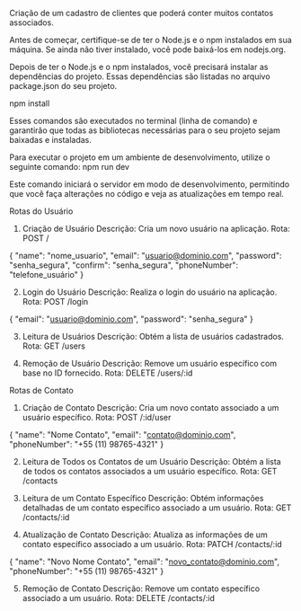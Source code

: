 Criação de um cadastro de clientes que poderá conter muitos contatos associados.

 Antes de começar, certifique-se de ter o Node.js e o npm instalados em sua máquina. Se ainda não tiver instalado, você pode baixá-los em nodejs.org.

 Depois de ter o Node.js e o npm instalados, você precisará instalar as dependências do projeto. Essas dependências são listadas no arquivo package.json do seu projeto.

 npm install

 Esses comandos são executados no terminal (linha de comando) e garantirão que todas as bibliotecas necessárias para o seu projeto sejam baixadas e instaladas.

Para executar o projeto em um ambiente de desenvolvimento, utilize o seguinte comando:
npm run dev

Este comando iniciará o servidor em modo de desenvolvimento, permitindo que você faça alterações no código e veja as atualizações em tempo real.

Rotas do Usuário

1. Criação de Usuário
Descrição: Cria um novo usuário na aplicação.
Rota: POST /

{
  "name": "nome_usuario",
  "email": "usuario@dominio.com",
  "password": "senha_segura",
  "confirm": "senha_segura",
  "phoneNumber": "telefone_usuário"
}


2. Login do Usuário
Descrição: Realiza o login do usuário na aplicação.
Rota: POST /login

{
  "email": "usuario@dominio.com",
  "password": "senha_segura"
}

3. Leitura de Usuários
Descrição: Obtém a lista de usuários cadastrados.
Rota: GET /users

4. Remoção de Usuário
Descrição: Remove um usuário específico com base no ID fornecido.
Rota: DELETE /users/:id

Rotas de Contato

1. Criação de Contato
Descrição: Cria um novo contato associado a um usuário específico.
Rota: POST /:id/user

{
  "name": "Nome Contato",
  "email": "contato@dominio.com",
  "phoneNumber": "+55 (11) 98765-4321"
}

2. Leitura de Todos os Contatos de um Usuário
Descrição: Obtém a lista de todos os contatos associados a um usuário específico.
Rota: GET /contacts

3. Leitura de um Contato Específico
Descrição: Obtém informações detalhadas de um contato específico associado a um usuário.
Rota: GET /contacts/:id

4. Atualização de Contato
Descrição: Atualiza as informações de um contato específico associado a um usuário.
Rota: PATCH /contacts/:id

{
  "name": "Novo Nome Contato",
  "email": "novo_contato@dominio.com",
  "phoneNumber": "+55 (11) 98765-4321"
}

5. Remoção de Contato
Descrição: Remove um contato específico associado a um usuário.
Rota: DELETE /contacts/:id
